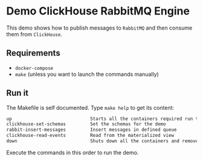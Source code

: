 # Demo ClickHouse RabbitMQ Engine

This demo shows how to publish messages to `RabbitMQ` and then consume them from `ClickHouse`.

## Requirements

- `docker-compose`
- `make` (unless you want to launch the commands manually)

## Run it

The Makefile is self documented. Type `make help` to get its content:

```txt
up                             Starts all the containers required run the demo
clickhouse-set-schemas         Set the schemas for the demo
rabbit-insert-messages         Insert messages in defined queue
clickhouse-read-events         Read from the materialized view
down                           Shuts down all the containers and removes their volume
```

Execute the commands in this order to run the demo.